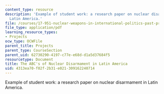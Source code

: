 ```yaml
---
content_type: resource
description: 'Example of student work: a research paper on nuclear disarmament in
  Latin America.'
file: /courses/17-951-nuclear-weapons-in-international-politics-past-present-and-future-spring-2009/4313ea70f02f2b31e021309162240714_MIT17_951S09_abcs.pdf
file_type: application/pdf
learning_resource_types:
- Projects
ocw_type: OCWFile
parent_title: Projects
parent_type: CourseSection
parent_uid: 62730290-4197-c77e-e68d-d1a5d37684f5
resourcetype: Document
title: The ABC's of Nuclear Disarmament in Latin America
uid: 4313ea70-f02f-2b31-e021-309162240714
---
```

Example of student work: a research paper on nuclear disarmament in Latin America.

